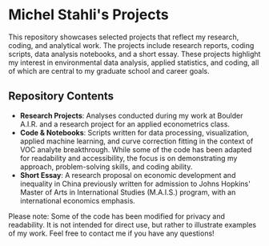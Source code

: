 # Michel Stahli's Projects

This repository showcases selected projects that reflect my research, coding, and analytical work. The projects include research reports, coding scripts, data analysis notebooks, and a short essay. These projects highlight my interest in environmental data analysis, applied statistics, and coding, all of which are central to my graduate school and career goals.

## Repository Contents

- **Research Projects**: Analyses conducted during my work at Boulder A.I.R. and a research project for an applied econometrics class.
- **Code & Notebooks**: Scripts written for data processing, visualization, applied machine learning, and curve correction fitting in the context of VOC analyte breakthrough. While some of the code has been adapted for readability and accessibility, the focus is on demonstrating my approach, problem-solving skills, and coding ability.
- **Short Essay**: A research proposal on economic development and inequality in China previously written for admission to Johns Hopkins' Master of Arts in International Studies (M.A.I.S.) program, with an international economics emphasis. 

Please note: Some of the code has been modified for privacy and readability. It is not intended for direct use, but rather to illustrate examples of my work. Feel free to contact me if you have any questions!
